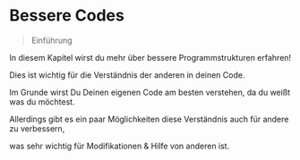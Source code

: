# Bessere Codes

> Einführung

In diesem Kapitel wirst du mehr über bessere Programmstrukturen erfahren!

Dies ist wichtig für die Verständnis der anderen in deinen Code.

Im Grunde wirst Du Deinen eigenen Code am besten verstehen, da du weißt was du möchtest.

Allerdings gibt es ein paar Möglichkeiten diese Verständnis auch für andere zu verbessern,

was sehr wichtig für Modifikationen & Hilfe von anderen ist.
